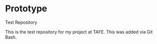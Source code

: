 Prototype
=========

Test Repository

This is the test repository for my project at TAFE. 
This was added via Git Bash.
